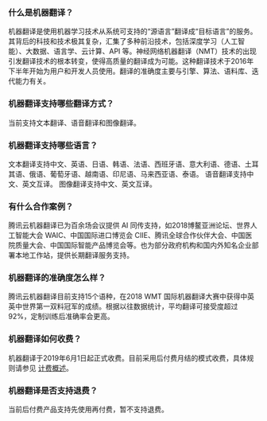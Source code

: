 

### 什么是机器翻译？
机器翻译是使用机器学习技术从系统可支持的“源语言”翻译成“目标语言”的服务。其背后的科技和技术极其复杂，汇集了多种前沿技术，包括深度学习（人工智能）、大数据、语言学、云计算、API 等。神经网络机器翻译（NMT）技术的出现引发翻译技术的根本转变，使得高质量的翻译成为可能。这种翻译技术于2016年下半年开始为用户和开发人员使用。翻译的准确度主要与引擎、算法、语料库、迭代能力有关。

### 机器翻译支持哪些翻译方式？
当前支持文本翻译、语音翻译和图像翻译。

### 机器翻译支持哪些语言？
文本翻译支持中文、英语、日语、韩语、法语、西班牙语、意大利语、德语、土耳其语、俄语、葡萄牙语、越南语、印尼语、马来西亚语、泰语。
语音翻译支持中文、英文互译。
图像翻译支持中文、英文互译。 

### 有什么合作案例？
腾讯云机器翻译已为百余场会议提供 AI 同传支持，如2018博鳌亚洲论坛、世界人工智能大会 WAIC、中国国际进口博览会 CIIE、腾讯全球合作伙伴大会、中国医院质量大会、中国国际智能产品博览会等。也为部分政府机构和国内外知名企业部署本地工作站，提供长期翻译服务支持。

### 机器翻译的准确度怎么样？
腾讯云机器翻译目前支持15个语种，在2018 WMT 国际机器翻译大赛中获得中英英中世界第一双料冠军的成绩。根据以往数据统计，平均翻译可接受度超过92%，定制训练后准确率会更高。

### 机器翻译如何收费？
机器翻译于2019年6月1日起正式收费。目前采用后付费月结的模式收费，具体规则请参见 [计费概述](https://cloud.tencent.com/document/product/551/35017)。

### 机器翻译是否支持退费？
当前后付费产品支持先使用再付费，暂不支持退费。
